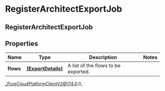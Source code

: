 # RegisterArchitectExportJob

## RegisterArchitectExportJob

## Properties

|Name | Type | Description | Notes|
|------------ | ------------- | ------------- | -------------|
| **flows** | [**[ExportDetails]**]([ExportDetails]) | A list of the flows to be exported. | |



_PureCloudPlatformClientV2@174.0.0_
